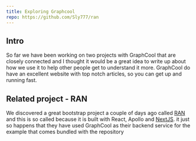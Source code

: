 ```yaml
---
title: Exploring Graphcool 
repo: https://github.com/Sly777/ran
---
```


## Intro
So far we have been working on two projects with GraphCool that are closely connected and I thought it would be a great idea to write up about how we use it to help other people get to understand it more. GraphCool do have an excellent website with top notch articles, so you can get up and running fast. 

## Related project - RAN

We discovered a great bootstrap project a couple of days ago called [RAN](/exploring/RAN) and this is so called because it is built with React, Apollo and [NextJS](/exploring/next). it just so happens that they have used GraphCool as their backend service for the example that comes bundled with the repository